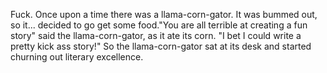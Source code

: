 Fuck.
Once upon a time there was a llama-corn-gator. It was bummed out, so it...
 decided to go get some food."You are all terrible at creating a fun story" said the llama-corn-gator, as it ate its corn.
 "I bet I could write a pretty kick ass story!"
 So the llama-corn-gator sat at its desk and started churning out literary excellence.
